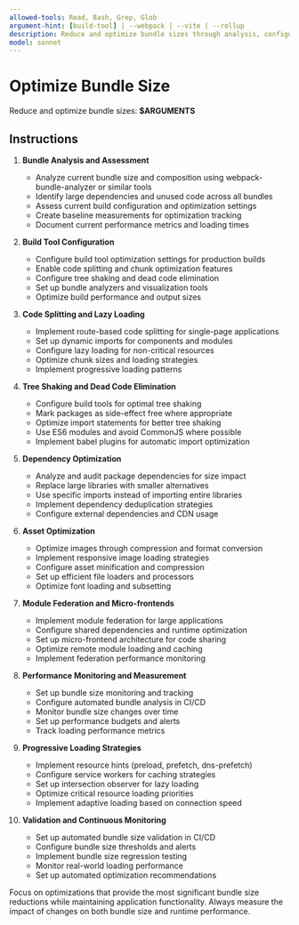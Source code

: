 ```yaml
---
allowed-tools: Read, Bash, Grep, Glob
argument-hint: [build-tool] | --webpack | --vite | --rollup
description: Reduce and optimize bundle sizes through analysis, configuration, and code splitting strategies
model: sonnet
---
```


# Optimize Bundle Size

Reduce and optimize bundle sizes: **$ARGUMENTS**

## Instructions

1. **Bundle Analysis and Assessment**
   - Analyze current bundle size and composition using webpack-bundle-analyzer or similar tools
   - Identify large dependencies and unused code across all bundles
   - Assess current build configuration and optimization settings
   - Create baseline measurements for optimization tracking
   - Document current performance metrics and loading times

2. **Build Tool Configuration**
   - Configure build tool optimization settings for production builds
   - Enable code splitting and chunk optimization features
   - Configure tree shaking and dead code elimination
   - Set up bundle analyzers and visualization tools
   - Optimize build performance and output sizes

3. **Code Splitting and Lazy Loading**
   - Implement route-based code splitting for single-page applications
   - Set up dynamic imports for components and modules
   - Configure lazy loading for non-critical resources
   - Optimize chunk sizes and loading strategies
   - Implement progressive loading patterns

4. **Tree Shaking and Dead Code Elimination**
   - Configure build tools for optimal tree shaking
   - Mark packages as side-effect free where appropriate
   - Optimize import statements for better tree shaking
   - Use ES6 modules and avoid CommonJS where possible
   - Implement babel plugins for automatic import optimization

5. **Dependency Optimization**
   - Analyze and audit package dependencies for size impact
   - Replace large libraries with smaller alternatives
   - Use specific imports instead of importing entire libraries
   - Implement dependency deduplication strategies
   - Configure external dependencies and CDN usage

6. **Asset Optimization**
   - Optimize images through compression and format conversion
   - Implement responsive image loading strategies
   - Configure asset minification and compression
   - Set up efficient file loaders and processors
   - Optimize font loading and subsetting

7. **Module Federation and Micro-frontends**
   - Implement module federation for large applications
   - Configure shared dependencies and runtime optimization
   - Set up micro-frontend architecture for code sharing
   - Optimize remote module loading and caching
   - Implement federation performance monitoring

8. **Performance Monitoring and Measurement**
   - Set up bundle size monitoring and tracking
   - Configure automated bundle analysis in CI/CD
   - Monitor bundle size changes over time
   - Set up performance budgets and alerts
   - Track loading performance metrics

9. **Progressive Loading Strategies**
   - Implement resource hints (preload, prefetch, dns-prefetch)
   - Configure service workers for caching strategies
   - Set up intersection observer for lazy loading
   - Optimize critical resource loading priorities
   - Implement adaptive loading based on connection speed

10. **Validation and Continuous Monitoring**
    - Set up automated bundle size validation in CI/CD
    - Configure bundle size thresholds and alerts
    - Implement bundle size regression testing
    - Monitor real-world loading performance
    - Set up automated optimization recommendations

Focus on optimizations that provide the most significant bundle size reductions while maintaining application functionality. Always measure the impact of changes on both bundle size and runtime performance.